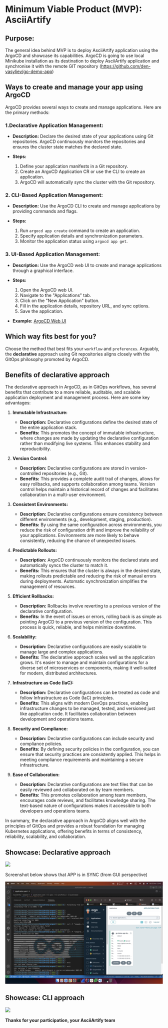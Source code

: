 # Minimum Viable Product (MVP): AsciiArtify

## Purpose:
The general idea behind MVP is to deploy AsciiArtify application using the ArgoCD and showcase its capabilities. ArgoCD is going to use local Minikube installation as its destination to deploy AsciiArtify application and synchronise it with the remote GIT repository (https://github.com/den-vasyliev/go-demo-app)

## Ways to create and manage your app using ArgoCD

ArgoCD provides several ways to create and manage applications. Here are the primary methods:

### 1.**Declarative Application Management:**

-   **Description:** Declare the desired state of your applications using Git repositories. ArgoCD continuously monitors the repositories and ensures the cluster state matches the declared state.
    
-   **Steps:**
    
    1.  Define your application manifests in a Git repository.
    2.  Create an ArgoCD Application CR or use the CLI to create an application.
    3.  ArgoCD will automatically sync the cluster with the Git repository.
    
### 2. **CLI-Based Application Management:**

-   **Description:** Use the ArgoCD CLI to create and manage applications by providing commands and flags.
    
-   **Steps:**
    
    1.  Run `argocd app create` command to create an application.
    2.  Specify application details and synchronization parameters.
    3.  Monitor the application status using `argocd app get`.

### 3. **UI-Based Application Management:**

-   **Description:** Use the ArgoCD web UI to create and manage applications through a graphical interface.
    
-   **Steps:**
    
    1.  Open the ArgoCD web UI.
    2.  Navigate to the "Applications" tab.
    3.  Click on the "New Application" button.
    4.  Fill in the application details, repository URL, and sync options.
    5.  Save the application.
-   **Example:** [ArgoCD Web UI](https://argoproj.github.io/argo-cd/getting_started/#2-access-the-argo-cd-ui)


## Which way fits best for you?

Choose the method that best fits your `workflow` and `preferences`. Arguably, the **declarative** approach using Git repositories aligns closely with the GitOps philosophy promoted by ArgoCD.

## Benefits of declarative approach

The declarative approach in ArgoCD, as in GitOps workflows, has several benefits that contribute to a more reliable, auditable, and scalable application deployment and management process. Here are some key advantages:

1.  **Immutable Infrastructure:**
    
    -   **Description:** Declarative configurations define the desired state of the entire application stack.
    -   **Benefits:** This promotes the concept of immutable infrastructure, where changes are made by updating the declarative configuration rather than modifying live systems. This enhances stability and reproducibility.
2.  **Version Control:**
    
    -   **Description:** Declarative configurations are stored in version-controlled repositories (e.g., Git).
    -   **Benefits:** This provides a complete audit trail of changes, allows for easy rollbacks, and supports collaboration among teams. Version control helps maintain a historical record of changes and facilitates collaboration in a multi-user environment.
3.  **Consistent Environments:**
    
    -   **Description:** Declarative configurations ensure consistency between different environments (e.g., development, staging, production).
    -   **Benefits:** By using the same configuration across environments, you reduce the risk of configuration drift and improve the reliability of your applications. Environments are more likely to behave consistently, reducing the chance of unexpected issues.
4.  **Predictable Rollouts:**
    
    -   **Description:** ArgoCD continuously monitors the declared state and automatically syncs the cluster to match it.
    -   **Benefits:** This ensures that the cluster is always in the desired state, making rollouts predictable and reducing the risk of manual errors during deployments. Automatic synchronization simplifies the management of resources.
5.  **Efficient Rollbacks:**
    
    -   **Description:** Rollbacks involve reverting to a previous version of the declarative configuration.
    -   **Benefits:** In the event of issues or errors, rolling back is as simple as pointing ArgoCD to a previous version of the configuration. This process is quick, reliable, and helps minimize downtime.
6.  **Scalability:**
    
    -   **Description:** Declarative configurations are easily scalable to manage large and complex applications.
    -   **Benefits:** The declarative approach scales well as the application grows. It's easier to manage and maintain configurations for a diverse set of microservices or components, making it well-suited for modern, distributed architectures.
7.  **Infrastructure as Code (IaC):**
    
    -   **Description:** Declarative configurations can be treated as code and follow Infrastructure as Code (IaC) principles.
    -   **Benefits:** This aligns with modern DevOps practices, enabling infrastructure changes to be managed, tested, and versioned just like application code. It facilitates collaboration between development and operations teams.
8.  **Security and Compliance:**
    
    -   **Description:** Declarative configurations can include security and compliance policies.
    -   **Benefits:** By defining security policies in the configuration, you can ensure that security practices are consistently applied. This helps in meeting compliance requirements and maintaining a secure infrastructure.
9.  **Ease of Collaboration:**
    
    -   **Description:** Declarative configurations are text files that can be easily reviewed and collaborated on by team members.
    -   **Benefits:** This promotes collaboration among team members, encourages code reviews, and facilitates knowledge sharing. The text-based nature of configurations makes it accessible to both developers and operations teams.

In summary, the declarative approach in ArgoCD aligns well with the principles of GitOps and provides a robust foundation for managing Kubernetes applications, offering benefits in terms of consistency, reliability, scalability, and collaboration.

## Showcase: Declarative approach

![](../.data/declarative.gif)


Screenshot below shows that APP is in SYNC (from GUI perspective)


![](../.data/declarative_argocd.jpeg)




## Showcase: CLI approach

![](../.data/cli_showcase.gif)

**Thanks for your participation, your AsciiArtify team**
